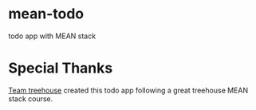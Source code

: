 # mean-todo
todo app with MEAN stack

# Special Thanks
<a href="http://referrals.trhou.se/yuukiumetsu" target="_blank">Team treehouse</a>
created this todo app following a great treehouse MEAN stack course. 
